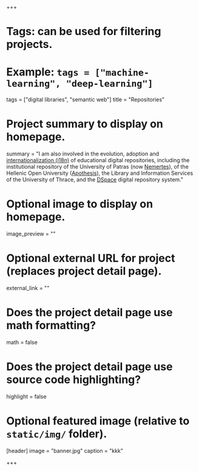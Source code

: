+++
# Tags: can be used for filtering projects.
# Example: `tags = ["machine-learning", "deep-learning"]`
tags = ["digital libraries", "semantic web"]
title = "Repositories"
# Project summary to display on homepage.
summary = "I am also involved in the evolution, adoption and [internationalization (i18n)](https://wiki.duraspace.org/pages/viewpage.action?pageId=19006307) of educational digital repositories, including the institutional repository of the University of Patras (now [Nemertes](http://nemertes.lis.upatras.gr/)), of the Hellenic Open University ([Apothesis](https://apothesis.eap.gr/)), the Library and Information Services of the University of Thrace, and the [DSpace](http://www.dspace.org/) digital repository system."

# Optional image to display on homepage.
image_preview = ""

# Optional external URL for project (replaces project detail page).
external_link = ""

# Does the project detail page use math formatting?
math = false

# Does the project detail page use source code highlighting?
highlight = false

# Optional featured image (relative to `static/img/` folder).
[header]
image = "banner.jpg"
caption = "kkk"

+++
